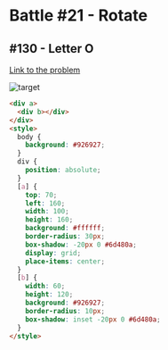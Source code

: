 # Battle #21 - Rotate

## #130 - Letter O

[Link to the problem](https://cssbattle.dev/play/130)

![target](https://cssbattle.dev/targets/130.png)


```html
<div a>
  <div b></div>
</div>
<style>
  body {
    background: #926927;
  }
  div {
    position: absolute;
  }
  [a] {
    top: 70;
    left: 160;
    width: 100;
    height: 160;
    background: #ffffff;
    border-radius: 30px;
    box-shadow: -20px 0 #6d480a;
    display: grid;
    place-items: center;
  }
  [b] {
    width: 60;
    height: 120;
    background: #926927;
    border-radius: 10px;
    box-shadow: inset -20px 0 #6d480a;
  }
</style>
```
